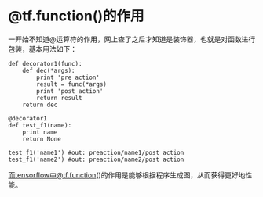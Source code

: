 # @tf.function()的作用

一开始不知道@运算符的作用，网上查了之后才知道是装饰器，也就是对函数进行包装，基本用法如下：
```
def decorator1(func):
    def dec(*args):
        print 'pre action'
        result = func(*args)
        print 'post action'
        return result
    return dec
 
@decorator1
def test_f1(name):
    print name
    return None
 
test_f1('name1') #out: preaction/name1/post action
test_f1('name2') #out: preaction/name2/post action
```
而tensorflow中@tf.function()的作用是能够根据程序生成图，从而获得更好地性能。
